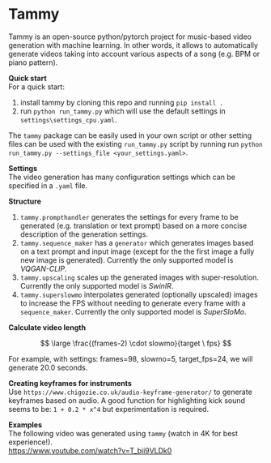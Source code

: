 # Tammy
Tammy is an open-source python/pytorch project for music-based video generation with machine learning.
In other words, it allows to automatically generate videos taking into account various aspects of a song (e.g. BPM or piano pattern).


**Quick start**  
For a quick start:
1. install tammy by cloning this repo and running `pip install .`
2. run `python run_tammy.py` which will use the default settings in `settings\settings_cpu.yaml`.

The `tammy` package can be easily used in your own script or other setting files can be used with the existing `run_tammy.py` script by running run `python run_tammy.py --settings_file <your_settings.yaml>`.

**Settings**  
The video generation has many configuration settings which can be specified in a `.yaml` file.

**Structure**
1. `tammy.prompthandler` generates the settings for every frame to be generated (e.g. translation or text prompt) based on a more concise description of the generation settings.  
2. `tammy.sequence_maker` has a `generator` which generates images based on a text prompt and input image (except for the the first image a fully new image is generated). Currently the only supported model is _VQGAN-CLIP_.
3. `tammy.upscaling` scales up the generated images with super-resolution. Currently the only supported model is _SwinIR_.  
4. `tammy.superslowmo` interpolates generated (optionally upscaled) images to increase the FPS without needing to generate every frame with a `sequence_maker`. Currently the only supported model is _SuperSloMo_.  

**Calculate video length**  

$$ \large  \frac{(frames-2) \cdot slowmo}{target \  fps}  $$
 
For example, with settings: frames=98, slowmo=5, target_fps=24, we will generate 20.0 seconds.

**Creating keyframes for instruments**  
Use `https://www.chigozie.co.uk/audio-keyframe-generator/` to generate keyframes based on audio. A good function for highlighting kick sound seems to be: `1 + 0.2 * x^4` but experimentation is required.

**Examples**  
The following video was generated using `tammy` (watch in 4K for best experience!).  
https://www.youtube.com/watch?v=T_bii9VLDk0

